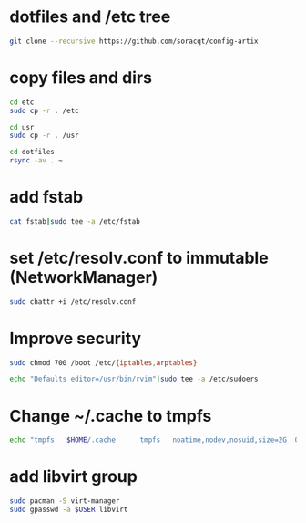 # dotfiles and /etc tree

```bash
git clone --recursive https://github.com/soracqt/config-artix
```


# copy files and dirs

```bash
cd etc
sudo cp -r . /etc
```

```bash
cd usr
sudo cp -r . /usr
```

```bash
cd dotfiles
rsync -av . ~
```

# add fstab

```bash
cat fstab|sudo tee -a /etc/fstab
```

# set /etc/resolv.conf to immutable (NetworkManager)

```bash
sudo chattr +i /etc/resolv.conf
```

# Improve security

```bash
sudo chmod 700 /boot /etc/{iptables,arptables}
```

```bash
echo "Defaults editor=/usr/bin/rvim"|sudo tee -a /etc/sudoers
```

# Change ~/.cache to tmpfs

```bash
echo "tmpfs   $HOME/.cache      tmpfs   noatime,nodev,nosuid,size=2G  0       0"|sudo tee -a /etc/fstab
```

# add libvirt group

```bash
sudo pacman -S virt-manager
sudo gpasswd -a $USER libvirt
```
